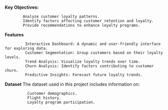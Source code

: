 **Key Objectives:**

            Analyze customer loyalty patterns.
            Identify factors affecting customer retention and loyalty.
            Provide recommendations to enhance loyalty programs.
            
**Features**

             Interactive Dashboard: A dynamic and user-friendly interface for exploring data.
             Customer Segmentation: Group customers based on their loyalty levels.
             Trend Analysis: Visualize loyalty trends over time.
             Churn Analysis: Identify factors contributing to customer churn.
             Predictive Insights: Forecast future loyalty trends.
             
**Dataset**
The dataset used in this project includes information on:
        
              Customer demographics.
              Flight history.
              Loyalty program participation.
